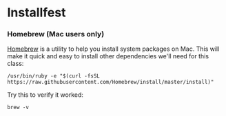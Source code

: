 # Installfest
### Homebrew (Mac users only)
[Homebrew](http://brew.sh/) is a utility to help you install system packages on Mac.  This will make it quick and easy to install other dependencies we'll need for this class:

```
/usr/bin/ruby -e "$(curl -fsSL https://raw.githubusercontent.com/Homebrew/install/master/install)"
```

Try this to verify it worked:
```
brew -v
```
